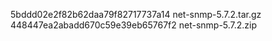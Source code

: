 5bddd02e2f82b62daa79f82717737a14  net-snmp-5.7.2.tar.gz
448447ea2abadd670c59e39eb65767f2  net-snmp-5.7.2.zip
